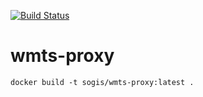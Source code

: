 [![Build Status](https://github.com/edigonzales/wmts-proxy/workflows/CI/CD/badge.svg)](https://github.com/edigonzales/wmts-proxy/workflows/CI/CD/badge.svg)

# wmts-proxy

```
docker build -t sogis/wmts-proxy:latest . 
```